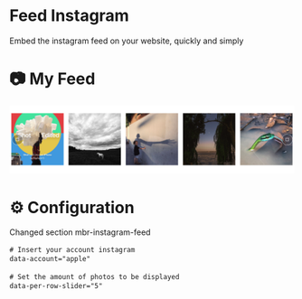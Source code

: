 # Feed Instagram

Embed the instagram feed on your website, quickly and simply

# 📷 My Feed
<img src="img/instagram.png">

# ⚙️ Configuration

Changed section mbr-instagram-feed

```
# Insert your account instagram
data-account="apple"

# Set the amount of photos to be displayed
data-per-row-slider="5"
```
